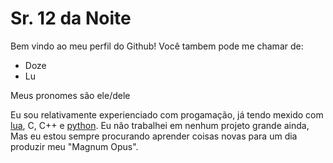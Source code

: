 # Sr. 12 da Noite
Bem vindo ao meu perfil do Github!
Você tambem pode me chamar de:
 - Doze
 - Lu

Meus pronomes são ele/dele

Eu sou relativamente experienciado com progamação, já tendo mexido com [lua](https://lua.org), C, C++ e [python](https://python.org). Eu não trabalhei em nenhum projeto grande ainda,
Mas eu estou sempre procurando aprender coisas novas para um dia produzir meu "Magnum Opus".
